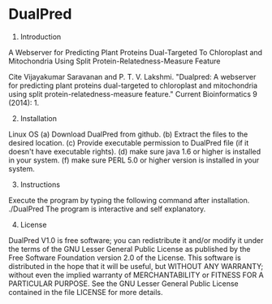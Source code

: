 # DualPred
1. Introduction
 
A Webserver for Predicting Plant Proteins Dual-Targeted To Chloroplast and Mitochondria Using Split Protein-Relatedness-Measure Feature

Cite
Vijayakumar Saravanan and P. T. V. Lakshmi. "Dualpred: A webserver for predicting plant proteins dual-targeted to chloroplast and mitochondria using split protein-relatedness-measure feature." Current Bioinformatics 9 (2014): 1.

2. Installation

Linux OS (a) Download DualPred from github. (b) Extract the files to the desired location. (c) Provide executable permission to DualPred file (if it doesn't have executable rights).  (d) make sure java 1.6 or higher is installed in your system. (f) make sure PERL 5.0 or higher version is installed in your system.

3. Instructions

Execute the program by typing the following command after installation. ./DualPred The program is interactive and self explanatory. 

4. License

DualPred V1.0 is free software; you can redistribute it and/or modify it under the terms of the GNU Lesser General Public License as published by the Free Software Foundation version 2.0 of the License. This software is distributed in the hope that it will be useful, but WITHOUT ANY WARRANTY; without even the implied warranty of MERCHANTABILITY or FITNESS FOR A PARTICULAR PURPOSE. See the GNU Lesser General Public License contained in the file LICENSE for more details.
